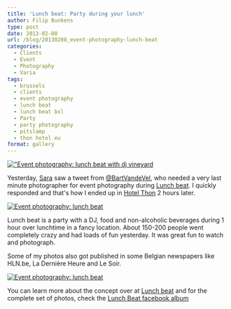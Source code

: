 ```yaml
---
title: 'Lunch beat: Party during your lunch'
author: Filip Bunkens
type: post
date: 2013-02-08
url: /blog/20130208_event-photography-lunch-beat
categories:
  - Clients
  - Event
  - Photography
  - Varia
tags:
  - brussels
  - clients
  - event photography
  - lunch beat
  - lunch beat bxl
  - Party
  - party photography
  - pitslamp
  - thon hotel eu
format: gallery
---
```

[!["Event photography: lunch beat with dj vineyard][1]](/images/blogposts/20130207_lunchbeat_thon-8845.jpg)

Yesterday, <a href="http://www.saravdv.be" title="SaraVdV: There are no endings, only new beginnings" rel="muse met">Sara</a> saw a tweet from <a href="http://www.twitter.com/bartvandevel" title="Bart Van de Vel on twitter" rel="contact met">@BartVandeVel</a>, who needed a very last minute photographer for event photography during <a href="http://www.lunchbeat-belgium.be" title="Lunch beat Belgium" rel="contact met">Lunch beat</a>. I quickly responded and that's how I ended up in <a href="http://www.thonhotels.com/hotels/countrys/belgium/brussels/thon-hotel-eu/" title="Hotel Thon EU, European District Brussels" rel="contact met">Hotel Thon</a> 2 hours later.

[![Event photography: lunch beat][2]](/images/blogposts/20130207_lunchbeat_thon-8954.jpg)

Lunch beat is a party with a DJ, food and non-alcoholic beverages during 1 hour over lunchtime in a fancy location. About 150-200 people went completely crazy and had loads of fun yesterday. It was great fun to watch and photograph.

Some of my photos also got published in some Belgian newspapers like HLN.be, La Derni&egrave;re Heure and Le Soir.

[![Event photography: lunch beat][3]](/images/blogposts/20130207_lunchbeat_thon-9080.jpg)

You can learn more about the concept over at <a href="http://www.lunchbeat-belgium.be" title="Lunch beat Belgium" rel="contact met">Lunch beat</a> and for the complete set of photos, check the <a href="http://www.facebook.com/media/set/?set=a.509420349108840.136260.357757510941792&#038;type=3" title="Lunch Beat BXL" rel="contact met">Lunch Beat facebook album</a>

 [1]: /images/blogposts/20130207_lunchbeat_thon-8845.jpg
 [2]: /images/blogposts/20130207_lunchbeat_thon-8954.jpg
 [3]: /images/blogposts/20130207_lunchbeat_thon-9080.jpg
